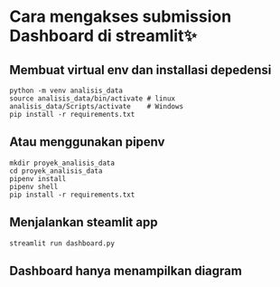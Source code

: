 # Cara mengakses submission Dashboard di streamlit✨

## Membuat virtual env  dan installasi depedensi
```
python -m venv analisis_data
source analisis_data/bin/activate # linux
analisis_data/Scripts/activate    # Windows
pip install -r requirements.txt
```
## Atau menggunakan pipenv
```
mkdir proyek_analisis_data
cd proyek_analisis_data
pipenv install
pipenv shell
pip install -r requirements.txt
```

## Menjalankan steamlit app
```
streamlit run dashboard.py
```
## Dashboard hanya menampilkan diagram
